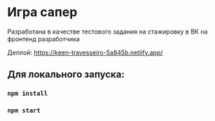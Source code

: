 # Игра сапер

Разработана в качестве тестового задания на стажировку в ВК на фронтенд разработчика

Деплой: https://keen-travesseiro-5a845b.netlify.app/

## Для локального запуска:

### `npm install`

### `npm start`
